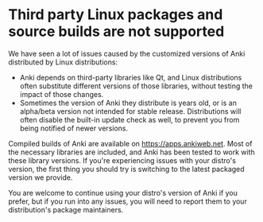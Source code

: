 # Third party Linux packages and source builds are not supported

We have seen a lot of issues caused by the customized versions of Anki
distributed by Linux distributions:

- Anki depends on third-party libraries like Qt, and Linux distributions often
  substitute different versions of those libraries, without testing the impact
  of those changes.
- Sometimes the version of Anki they distribute is years old, or is an
  alpha/beta version not intended for stable release. Distributions will often
  disable the built-in update check as well, to prevent you from being notified
  of newer versions.

Compiled builds of Anki are available on <https://apps.ankiweb.net>. Most of the
necessary libraries are included, and Anki has been tested to work with these
library versions. If you're experiencing issues with your distro's version, the
first thing you should try is switching to the latest packaged version we
provide.

You are welcome to continue using your distro's version of Anki if you prefer,
but if you run into any issues, you will need to report them to your
distribution's package maintainers.
